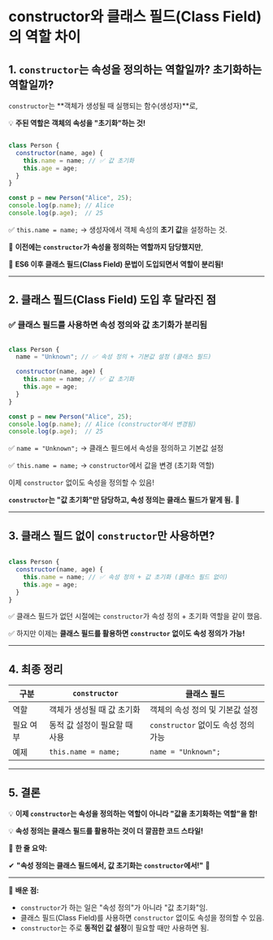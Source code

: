 constructor와 클래스 필드(Class Field)의 역할 차이
===

## **1. `constructor`는 속성을 정의하는 역할일까? 초기화하는 역할일까?**

`constructor`는 **객체가 생성될 때 실행되는 함수(생성자)**로,

💡 **주된 역할은 객체의 속성을 "초기화"하는 것!**

```jsx

class Person {
  constructor(name, age) {
    this.name = name; // ✅ 값 초기화
    this.age = age;
  }
}

const p = new Person("Alice", 25);
console.log(p.name); // Alice
console.log(p.age);  // 25

```

✅ `this.name = name;` → 생성자에서 객체 속성의 **초기 값**을 설정하는 것.

🚨 **이전에는 `constructor`가 속성을 정의하는 역할까지 담당했지만**,

🚀 **ES6 이후 클래스 필드(Class Field) 문법이 도입되면서 역할이 분리됨!**

---

## **2. 클래스 필드(Class Field) 도입 후 달라진 점**

### ✅ **클래스 필드를 사용하면 속성 정의와 값 초기화가 분리됨**

```jsx

class Person {
  name = "Unknown"; // ✅ 속성 정의 + 기본값 설정 (클래스 필드)

  constructor(name, age) {
    this.name = name; // ✅ 값 초기화
    this.age = age;
  }
}

const p = new Person("Alice", 25);
console.log(p.name); // Alice (constructor에서 변경됨)
console.log(p.age);  // 25

```

✅ `name = "Unknown";` → 클래스 필드에서 속성을 정의하고 기본값 설정

✅ `this.name = name;` → `constructor`에서 값을 변경 (초기화 역할)

이제 `constructor` 없이도 속성을 정의할 수 있음!

**`constructor`는 "값 초기화"만 담당하고, 속성 정의는 클래스 필드가 맡게 됨.** 🚀

---

## **3. 클래스 필드 없이 `constructor`만 사용하면?**

```jsx

class Person {
  constructor(name, age) {
    this.name = name; // ✅ 속성 정의 + 값 초기화 (클래스 필드 없이)
    this.age = age;
  }
}

```

✅ 클래스 필드가 없던 시절에는 `constructor`가 속성 정의 + 초기화 역할을 같이 했음.

✅ 하지만 이제는 **클래스 필드를 활용하면 `constructor` 없이도 속성 정의가 가능!**

---

## **4. 최종 정리**

| 구분 | `constructor` | 클래스 필드 |
| --- | --- | --- |
| 역할 | 객체가 생성될 때 값 초기화 | 객체의 속성 정의 및 기본값 설정 |
| 필요 여부 | 동적 값 설정이 필요할 때 사용 | `constructor` 없이도 속성 정의 가능 |
| 예제 | `this.name = name;` | `name = "Unknown";` |

---

## **5. 결론**

💡 **이제 `constructor`는 속성을 정의하는 역할이 아니라 "값을 초기화하는 역할"을 함!**

💡 **속성 정의는 클래스 필드를 활용하는 것이 더 깔끔한 코드 스타일!**

📌 **한 줄 요약:**

✔ **"속성 정의는 클래스 필드에서, 값 초기화는 `constructor`에서!"** 🚀

---

📌 **배운 점:**

- `constructor`가 하는 일은 "속성 정의"가 아니라 "값 초기화"임.
- 클래스 필드(Class Field)를 사용하면 `constructor` 없이도 속성을 정의할 수 있음.
- `constructor`는 주로 **동적인 값 설정**이 필요할 때만 사용하면 됨.